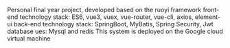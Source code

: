 Personal final year project, developed based on the ruoyi framework
front-end technology stack: ES6, vue3, vuex, vue-router, vue-cli, axios, element-ui
back-end technology stack: SpringBoot, MyBatis, Spring Security, Jwt
database ues: Mysql and redis
This system is deployed on the Google cloud virtual machine